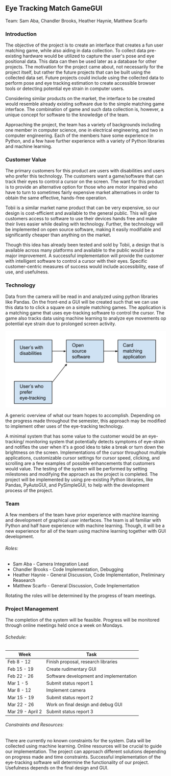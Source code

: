 ## Eye Tracking Match GameGUI
Team: Sam Aba, Chandler Brooks, Heather Haynie, Matthew Scarfo

### Introduction
The objective of the project is to create an interface that creates a fun user
matching game, while also aiding in data collection. To collect data pre-existing
hardware would be utilized to capture the user's pose and eye positional data.
This data can then be used later as a database for other projects.
The motivation for the project came about, not necessarily for the project itself,
but rather the future projects that can be built using the collected data set.
Future projects could include using the collected data to perform pose and eye
tracking estimation to create accessible browser tools or detecting potential
eye strain in computer users.

Considering similar products on the market, the interface to be created would
resemble already existing software due to the simple matching game interface.
The combination of game and such data collection is, however, a unique concept
for software to the knowledge of the team.

Approaching the project, the team has a variety of backgrounds including one
member in computer science, one in electrical engineering, and two in computer
engineering. Each of the members have some experience in Python, and a few have
further experience with a variety of Python libraries and machine learning.

### Customer Value
The primary customers for this product are users with disabilities and users
who prefer this technology. The customers want a game/software that can
track their eyes to control a cursor on the screen. The want for this product is to
provide an alternative option for those who are motor impaired who have to turn
to sometimes fairly expensive market alternatives in order to obtain the same
effective, hands-free operation.

Tobii is a similar market name product that can be very expensive, so our design
 is cost-efficient and available to the general public. This will give customers
 access to software to use their devices hands free and make their lives easier
 while dealing with technology. Further, the technology will be implemented on open source software, making it easily
 modifiable and significantly cheaper than anything on the market.

Though this idea has already been tested and sold by Tobii, a design that is
available across many platforms and available to the public would be a major
improvement. A successful implementation will provide the customer with
intelligent software to control a cursor with their eyes. Specific customer-centric
measures of success would include accessibility, ease of use, and usefulness.

### Technology
Data from the camera will be read in and analyzed using python libraries like
Pandas. On the front-end a GUI will be created such that we can use this data to
to click a square on a simple matching games. The application is a matching game
 that uses eye-tracking software to control the cursor. The game also tracks
 data using machine learning to analyze eye movements op potential eye strain
 due to prolonged screen activity.

 ![Diagram](Block_Diagram.png)
 
 A generic overview of what our team hopes to accomplish. Depending on the
 progress made throughout the semester, this approach may be modified to implement
 other uses of the eye-tracking technology.

 A minimal system that has some value to the customer would be an eye-tracking/
 monitoring system that potentially detects symptoms of eye-strain and notifies
 the user when it's a good idea to take a break or turn down the brightness on
 the screen. Implementations of the cursor throughout multiple applications,
 customizable cursor settings for cursor speed, clicking, and scrolling are a
 few examples of possible enhancements that customers would value. The testing
 of the system will be performed by setting milestones and modifying the approach
 as the project is completed. The project will be implemented by using pre-existing
 Python libraries, like Pandas, PyAutoGUI, and PySimpleGUI, to help with the
 development process of the project.

 ### Team
 A few members of the team have prior experience with machine learning and
 development of graphical user interfaces. The team is all familiar with Python
 and half have experience with machine learning. Though, it will be a new experience
 for all of the team using machine learning together with GUI development.

###### Roles:
* Sam Aba - Camera Integration Lead
* Chandler Brooks - Code Implementation, Debugging
* Heather Haynie - General Discussion, Code Implementation, Preliminary Reasearch
* Matthew Scarfo - General Discussion, Code Implementation

Rotating the roles will be determined by the progress of team meetings.

### Project Management
The completion of the system will be feasible. Progress will be monitored through
 online meetings held once a week on Mondays.

###### Schedule:
| Week         | Task |
|--------------|-------------------------------------|
| Feb 8 - 12   | Finish proposal, research libraries |
| Feb 15 - 19  | Create rudimentary GUI |
| Feb 22 - 26  | Software development and implementation |
| Mar 1 - 5    | Submit status report 1 |
| Mar 8 - 12   | Implement camera |
| Mar 15 - 19  | Submit status report 2 |
| Mar 22 - 26  | Work on final design and debug GUI |
| Mar 29 - April 2 | Submit status report 3 |

###### Constraints and Resources:
There are currently no known constraints for the system. Data will be collected
using machine learning. Online resources will be crucial to guide our implementation.
The project can approach different solutions depending on progress made and
time constraints. Successful implementation of the eye-tracking software will
determine the functionality of our project. Usefulness depends on the final
design and GUI.
